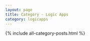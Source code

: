 ```yaml
---
layout: page
title: Category - Logic Apps
category: logicapps
---
```


{% include all-category-posts.html %}